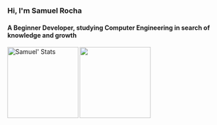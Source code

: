 <h3>Hi, I'm Samuel Rocha</h3>
<h4>A Beginner Developer, studying Computer Engineering in search of knowledge and growth</h4>

<img align="left" height="160rem" src="https://github-readme-stats.vercel.app/api?username=samuelcorocha&count_private=true&show_icons=true&theme=slateorange" alt="Samuel' Stats">
<img align="left" height="160rem" src="https://github-readme-stats.vercel.app/api/top-langs/?username=samuelcorocha&layout=compact&theme=slateorange">
